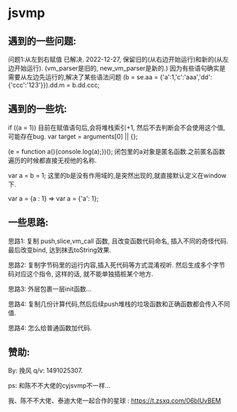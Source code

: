 # jsvmp

## 遇到的一些问题:
问题1:从左到右赋值
已解决. 2022-12-27, 保留旧的(从右边开始运行)和新的(从左边开始运行). (vm_parser是旧的, new_vm_parser是新的.)
因为有些语句确实是需要从左边先运行的,解决了某些语法问题
(b = se.aa = {'a':1,'c':'aaa','dd':{'ccc':'123'}}).dd.m = b.dd.ccc;



## 遇到的一些坑:
if ((a = 1)) 目前在赋值语句后,会将堆栈索引+1, 然后不去判断会不会使用这个值, 可能存在bug.
var target = arguments[0] || {};

(e = function a(){console.log(a);})();  闭包里的a对象是匿名函数.之前匿名函数遍历的时候都直接无视他的名称.

var a = b = 1;  这里的b是没有作用域的,是突然出现的,就直接默认定义在window下.

var a = {a : 1} => var a = {'a': 1};


## 一些思路:

思路1: 复制 push,slice,vm_call 函数, 且改变函数代码命名, 插入不同的奇怪代码. 最后改变bind, 达到抹去toString效果.

思路2: 复制字节码里的运行内容,插入死代码等方式混淆视听. 然后生成多个字节码对应这个指令, 这样的话, 就不能单独插桩某个地方.

思路3: 外层包裹一层init函数...

思路4: 复制几份计算代码,然后后续push堆栈的垃圾函数和正确函数都会传入不同值.

思路4: 怎么给普通函数加代码.


## 赞助:
By: 挽风 q/v: 1491025307.

ps: 和陈不不大佬的cyjsvmp不一样...

我、陈不不大佬、泰迪大佬一起合作的星球 : https://t.zsxq.com/06bIUvBEM